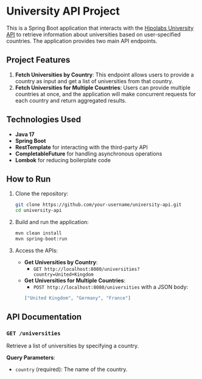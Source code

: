 # University API Project

This is a Spring Boot application that interacts with the [Hipolabs University API](http://universities.hipolabs.com) to retrieve information about universities based on user-specified countries. The application provides two main API endpoints.

## Project Features

1. **Fetch Universities by Country**: This endpoint allows users to provide a country as input and get a list of universities from that country.
2. **Fetch Universities for Multiple Countries**: Users can provide multiple countries at once, and the application will make concurrent requests for each country and return aggregated results.

## Technologies Used

- **Java 17**
- **Spring Boot**
- **RestTemplate** for interacting with the third-party API
- **CompletableFuture** for handling asynchronous operations
- **Lombok** for reducing boilerplate code

## How to Run

1. Clone the repository:

    ```bash
    git clone https://github.com/your-username/university-api.git
    cd university-api
    ```

2. Build and run the application:

    ```bash
    mvn clean install
    mvn spring-boot:run
    ```

3. Access the APIs:

   - **Get Universities by Country**: 
     - `GET http://localhost:8080/universities?country=United+Kingdom`
   - **Get Universities for Multiple Countries**: 
     - `POST http://localhost:8080/universities` with a JSON body:
     ```json
     ["United Kingdom", "Germany", "France"]
     ```

## API Documentation

### `GET /universities`

Retrieve a list of universities by specifying a country.

**Query Parameters**:

- `country` (required): The name of the country.
